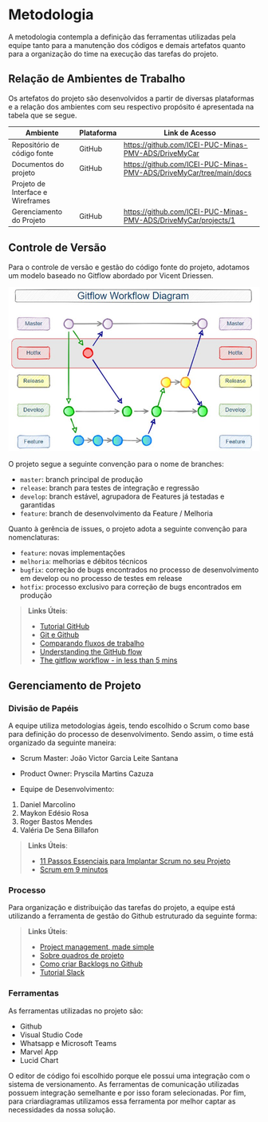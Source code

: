 
# Metodologia

A  metodologia contempla a definição das ferramentas utilizadas pela equipe tanto para a manutenção dos códigos e demais artefatos quanto para a organização do time na execução das tarefas do projeto.


## Relação de Ambientes de Trabalho

Os artefatos do projeto são desenvolvidos a partir de diversas plataformas e a relação dos ambientes com seu respectivo propósito é apresentada na tabela que se segue.

| Ambiente | Plataforma | Link de Acesso |
--------- | ---------- |  -------------  |
| Repositório de código fonte | GitHub | https://github.com/ICEI-PUC-Minas-PMV-ADS/DriveMyCar   |
| Documentos do projeto | GitHub | https://github.com/ICEI-PUC-Minas-PMV-ADS/DriveMyCar/tree/main/docs |
| Projeto de Interface e  Wireframes |    |    |
| Gerenciamento do Projeto | GitHub | https://github.com/ICEI-PUC-Minas-PMV-ADS/DriveMyCar/projects/1 |


## Controle de Versão

Para o controle de versão e gestão do código fonte do projeto, adotamos um modelo baseado no Gitflow abordado por Vicent Driessen.

<img src="https://github.com/ICEI-PUC-Minas-PMV-ADS/DriveMyCar/blob/master/docs/img/gitflow.jpg">

O projeto segue a seguinte convenção para o nome de branches:

- `master`: branch principal de produção
- `release`: branch para testes de integração e regressão
- `develop`: branch estável, agrupadora de Features já testadas e garantidas
- `feature`: branch de desenvolvimento da Feature / Melhoria 

Quanto à gerência de issues, o projeto adota a seguinte convenção para
nomenclaturas:

- `feature`: novas implementações
- `melhoria`: melhorias e débitos técnicos
- `bugfix`: correção de bugs encontrados no processo de desenvolvimento em develop ou no processo de testes em release
- `hotfix`: processo exclusivo para correção de bugs encontrados em produção


> **Links Úteis**:
> - [Tutorial GitHub](https://guides.github.com/activities/hello-world/)
> - [Git e Github](https://www.youtube.com/playlist?list=PLHz_AreHm4dm7ZULPAmadvNhH6vk9oNZA)
>  - [Comparando fluxos de trabalho](https://www.atlassian.com/br/git/tutorials/comparing-workflows)
> - [Understanding the GitHub flow](https://guides.github.com/introduction/flow/)
> - [The gitflow workflow - in less than 5 mins](https://www.youtube.com/watch?v=1SXpE08hvGs)


## Gerenciamento de Projeto

### Divisão de Papéis

A equipe utiliza metodologias ágeis, tendo escolhido o Scrum como base para definição do processo de desenvolvimento.
Sendo assim, o time está organizado da seguinte maneira:

- Scrum Master: João Victor Garcia Leite Santana

- Product Owner: Pryscila Martins Cazuza

- Equipe de Desenvolvimento:
1. Daniel Marcolino
2. Maykon Edésio Rosa
3. Roger Bastos Mendes
4. Valéria De Sena Billafon


> **Links Úteis**:
> - [11 Passos Essenciais para Implantar Scrum no seu 
> Projeto](https://mindmaster.com.br/scrum-11-passos/)
> - [Scrum em 9 minutos](https://www.youtube.com/watch?v=XfvQWnRgxG0)


### Processo

Para organização e distribuição das tarefas do projeto, a equipe está utilizando a ferramenta de gestão do Github estruturado da seguinte forma:



> **Links Úteis**:
> - [Project management, made simple](https://github.com/features/project-management/)
> - [Sobre quadros de projeto](https://docs.github.com/pt/github/managing-your-work-on-github/about-project-boards)
> - [Como criar Backlogs no Github](https://www.youtube.com/watch?v=RXEy6CFu9Hk)
> - [Tutorial Slack](https://slack.com/intl/en-br/)

### Ferramentas

As ferramentas utilizadas no projeto são:

- Github
- Visual Studio Code
- Whatsapp e Microsoft Teams
- Marvel App
- Lucid Chart

O editor de código foi escolhido porque ele possui uma integração com o sistema de versionamento. As ferramentas de comunicação utilizadas possuem
integração semelhante e por isso foram selecionadas. Por fim, para criardiagramas utilizamos essa ferramenta por melhor captar as necessidades da nossa solução.


